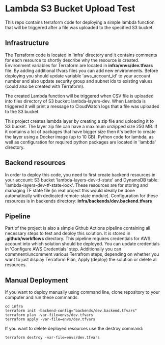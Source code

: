 # Lambda S3 Bucket Upload Test

This repo contains terraform code for deploying a simple lambda function that will be triggered after a file was uploaded to the specified S3 bucket.

## Infrastructure
The Terraform code is located in 'infra' directory and it contains comments for each resource to shortly describe why the resource is created.
Environment variables for Terraform are located in **infra/envs/dev.tfvars** file. By adding additional tfvars files you can add new environments. Before deploying you should update variable 'aws_account_id' to your account number and also update security group and subnet ids to existing values (could also be created with Terraform).

The created Lambda function will be triggered when CSV file is uploaded into files directory of S3 bucket: lambda-layers-dev.
When Lambda is triggered it will print a message to CloudWatch logs that a file was uploaded to the S3 bucket.

This project creates lambda layer by creating a zip file and uploading it to S3 bucket. The layer zip file can have a maximum unzipped size 250 MB. If it contains a lot of packages that have bigger size then it's better to create the layer using a Docker image (up to 10 GB). Python code for lambda, as well as configuration for required python packages are located in 'lambda' directory.

## Backend resources
In order to deploy this code, you need to first create backend resources in your account: S3 bucket 'lambda-layers-dev-tf-state' and DynamoDB table: 'lambda-layers-dev-tf-state-lock'. These resources are for storing and managing TF state file (in real project this would ideally be done automatically with dedicated remote-state module). Configuration for these resources is in backends directory: **infra/backends/dev.backend.tfvars**

## Pipeline
Part of the project is also a simple Github Actions pipeline containing all necessary steps to test and deploy this solution. It is stored in **.github/workflows** directory. This pipeline requires credentials for AWS account into which solution should be deployed. You can update credentials in 'Configure AWS Credentials' step. Additionally you can commnent/uncomment various Terrafrom steps, depending on whether you want to just display Terraform Plan, Apply (deploy) the solution or delete all resources.

## Manual Deployment
If you want to deploy manually using command line, clone repository to your computer and run these commands:
```
cd infra
terraform init -backend-config="backends/dev.backend.tfvars"
terraform plan -var-file=envs/dev.tfvars
terraform apply -var-file=envs/dev.tfvars
```

If you want to delete deployed resources use the destroy command:
```
terraform destroy -var-file=envs/dev.tfvars
```


